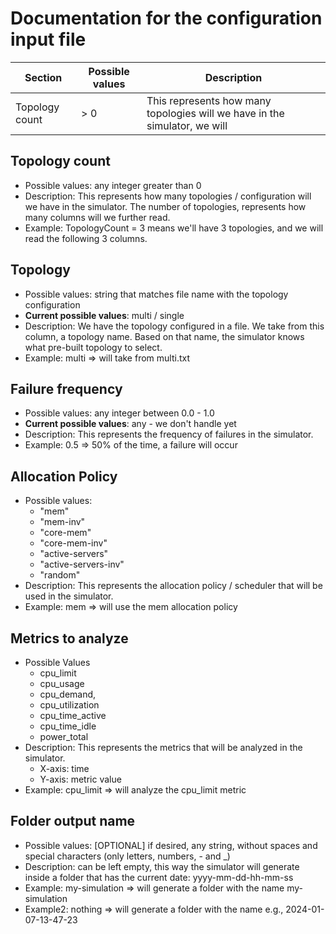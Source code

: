 # Documentation for the configuration input file

| Section | Possible values | Description |
| --- | --- | --- |
| Topology count | > 0 | This represents how many topologies will we have in the simulator, we will

## Topology count
- Possible values: any integer greater than 0
- Description: This represents how many topologies / configuration will we have in the simulator. The number of topologies, represents how many columns will we further read.
- Example: TopologyCount = 3 means we'll have 3 topologies, and we will read the following 3 columns.

## Topology
- Possible values: string that matches file name with the topology configuration
- <b>Current possible values</b>: multi / single
- Description: We have the topology configured in a file. We take from this column, a topology name. Based on that name, the simulator knows what pre-built topology to select.
- Example: multi => will take from multi.txt 

## Failure frequency
- Possible values: any integer between 0.0 - 1.0
- <b>Current possible values</b>: any - we don't handle yet
- Description: This represents the frequency of failures in the simulator.
- Example: 0.5 => 50% of the time, a failure will occur

## Allocation Policy
- Possible values:
  - "mem" 
  - "mem-inv"
  - "core-mem"
  - "core-mem-inv"
  - "active-servers"
  - "active-servers-inv"
  - "random"
- Description: This represents the allocation policy / scheduler that will be used in the simulator.
- Example: mem => will use the mem allocation policy

## Metrics to analyze
- Possible Values
  - cpu_limit
  - cpu_usage
  - cpu_demand,
  - cpu_utilization
  - cpu_time_active
  - cpu_time_idle
  - power_total
- Description: This represents the metrics that will be analyzed in the simulator. 
  - X-axis: time
  - Y-axis: metric value
- Example: cpu_limit => will analyze the cpu_limit metric

## Folder output name
- Possible values: [OPTIONAL] if desired, any string, without spaces and special characters (only letters, numbers, - and _)
- Description: can be left empty, this way the simulator will generate inside a folder that has the current date: yyyy-mm-dd-hh-mm-ss
- Example: my-simulation => will generate a folder with the name my-simulation
- Example2: nothing => will generate a folder with the name e.g., 2024-01-07-13-47-23

